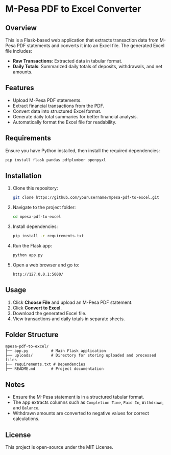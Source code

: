 # M-Pesa PDF to Excel Converter

## Overview
This is a Flask-based web application that extracts transaction data from M-Pesa PDF statements and converts it into an Excel file. The generated Excel file includes:

- **Raw Transactions**: Extracted data in tabular format.
- **Daily Totals**: Summarized daily totals of deposits, withdrawals, and net amounts.

## Features
- Upload M-Pesa PDF statements.
- Extract financial transactions from the PDF.
- Convert data into structured Excel format.
- Generate daily total summaries for better financial analysis.
- Automatically format the Excel file for readability.

## Requirements
Ensure you have Python installed, then install the required dependencies:

```sh
pip install flask pandas pdfplumber openpyxl
```

## Installation
1. Clone this repository:
   ```sh
   git clone https://github.com/yourusername/mpesa-pdf-to-excel.git
   ```
2. Navigate to the project folder:
   ```sh
   cd mpesa-pdf-to-excel
   ```
3. Install dependencies:
   ```sh
   pip install -r requirements.txt
   ```
4. Run the Flask app:
   ```sh
   python app.py
   ```
5. Open a web browser and go to:
   ```
   http://127.0.0.1:5000/
   ```

## Usage
1. Click **Choose File** and upload an M-Pesa PDF statement.
2. Click **Convert to Excel**.
3. Download the generated Excel file.
4. View transactions and daily totals in separate sheets.

## Folder Structure
```
mpesa-pdf-to-excel/
├── app.py          # Main Flask application
├── uploads/        # Directory for storing uploaded and processed files
├── requirements.txt # Dependencies
├── README.md       # Project documentation
```

## Notes
- Ensure the M-Pesa statement is in a structured tabular format.
- The app extracts columns such as `Completion Time`, `Paid In`, `Withdrawn`, and `Balance`.
- Withdrawn amounts are converted to negative values for correct calculations.

## License
This project is open-source under the MIT License.

